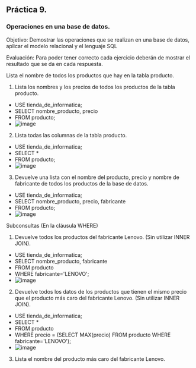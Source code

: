 ## Práctica 9.
### Operaciones en una base de datos.
Objetivo: Demostrar las operaciones que se realizan en una base de datos, aplicar el modelo relacional y el lenguaje SQL

Evaluación: Para poder tener correcto cada ejercicio deberán de mostrar el resultado que se da en cada respuesta.

Lista el nombre de todos los productos que hay en la tabla producto.


1. Lista los nombres y los precios de todos los productos de la tabla producto.
- USE tienda_de_informatica;
- SELECT nombre_producto, precio
- FROM producto;
- ![image](https://user-images.githubusercontent.com/102439815/173169759-ad9190cf-aa80-4763-84dc-02388dab95fc.png)
2. Lista todas las columnas de la tabla producto.
- USE tienda_de_informatica;
- SELECT *
- FROM producto;
- ![image](https://user-images.githubusercontent.com/102439815/173169822-d6979e2e-c71b-45bb-b384-14096d7bc562.png)
3. Devuelve una lista con el nombre del producto, precio y nombre de fabricante de
todos los productos de la base de datos.
- USE tienda_de_informatica;
- SELECT nombre_producto, precio, fabricante
- FROM producto;
- ![image](https://user-images.githubusercontent.com/102439815/173170017-17ae8eea-8dec-4ce2-9271-0ba38ace7233.png)

Subconsultas (En la cláusula WHERE)
1. Devuelve todos los productos del fabricante Lenovo. (Sin utilizar INNER
JOIN).
- USE tienda_de_informatica;
- SELECT nombre_producto, fabricante
- FROM producto
- WHERE fabricante='LENOVO';
- ![image](https://user-images.githubusercontent.com/102439815/173170150-c48b5dca-02e9-43a0-baff-50f9313cb85d.png)
2. Devuelve todos los datos de los productos que tienen el mismo precio que el
producto más caro del fabricante Lenovo. (Sin utilizar INNER JOIN).
- USE tienda_de_informatica;
- SELECT *
- FROM producto
- WHERE precio = (SELECT MAX(precio) FROM producto WHERE fabricante='LENOVO');
- ![image](https://user-images.githubusercontent.com/102439815/173170513-fc77d5d9-eab0-49d4-8022-3be15ea21b5a.png)
3. Lista el nombre del producto más caro del fabricante Lenovo.
